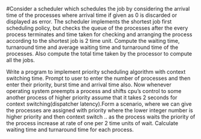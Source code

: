 #Consider a scheduler which schedules the job by considering the arrival time of the processes where arrival time if given as 0 is discarded or displayed as error. The scheduler implements the shortest job first scheduling policy, but checks the queue of the processes after the every process terminates and time taken for checking and arranging the process according to the shortest job is 2 time unit. Compute the waiting time, turnaround time and average waiting time and turnaround time of the processes. Also compute the total time taken by the processor to compute all the jobs.



Write a program to implement priority scheduling algorithm with context switching time. Prompt to user to enter the number of processes and then enter their priority, burst time and arrival time also. Now whenever operating system preempts a process and shifts cpu’s control to some another process of higher priority assume that it takes 2 seconds for context switching(dispatcher latency).Form a scenario, where we can give the processes are assigned with priority where the lower integer number is higher priority and then context switch .. as the process waits the priority of the process increase at rate of one per 2 time units of wait.
Calculate waiting time and turnaround time for each process.

